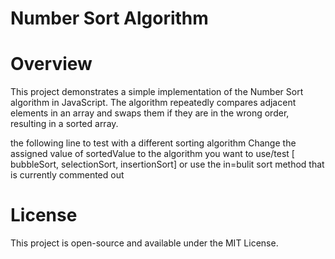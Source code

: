 # Number Sort Algorithm


 # Overview
This project demonstrates a simple implementation of the Number Sort algorithm in JavaScript. The algorithm repeatedly compares adjacent elements in an array and swaps them if they are in the wrong order, resulting in a sorted array.

the following line to test with a different sorting algorithm
Change the assigned value of sortedValue to the algorithm you want to use/test [ bubbleSort, selectionSort, insertionSort] or use the in=bulit sort method that is currently commented out


  # License
This project is open-source and available under the MIT License.






